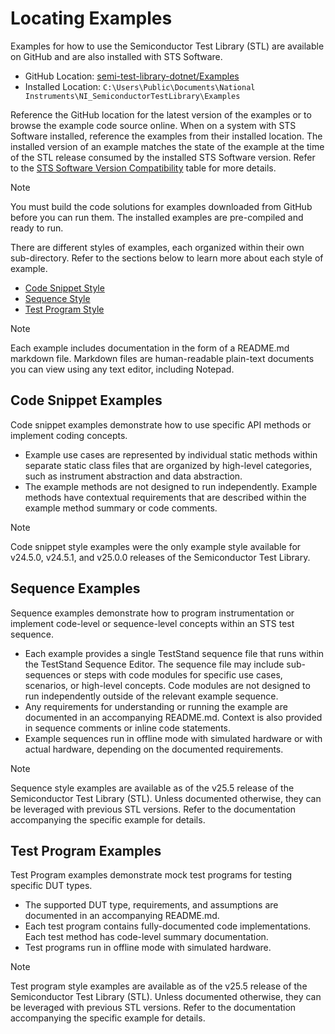 # Locating Examples

Examples for how to use the Semiconductor Test Library (STL) are available on GitHub and are also installed with STS Software.

- GitHub Location: [semi-test-library-dotnet/Examples](https://github.com/ni/semi-test-library-dotnet/tree/main/Examples/source)
- Installed Location: `C:\Users\Public\Documents\National Instruments\NI_SemiconductorTestLibrary\Examples`

Reference the GitHub location for the latest version of the examples or to browse the example code source online.
When on a system with STS Software installed, reference the examples from their installed location.
The installed version of an example matches the state of the example at the time of the STL release consumed by the installed STS Software version.
Refer to the [STS Software Version Compatibility](Overview.md#sts-software-version-compatibility) table for more details.

> [!NOTE]
> You must build the code solutions for examples downloaded from GitHub before you can run them.
> The installed examples are pre-compiled and ready to run.

There are different styles of examples, each organized within their own sub-directory.
Refer to the sections below to learn more about each style of example.

- [Code Snippet Style](#code-snippet-examples)
- [Sequence Style](#sequence-examples)
- [Test Program Style](#test-program-examples)

> [!NOTE]
> Each example includes documentation in the form of a README.md markdown file. Markdown files are human-readable plain-text documents you can view using any text editor, including Notepad.

## Code Snippet Examples

Code snippet examples demonstrate how to use specific API methods or implement coding concepts.

- Example use cases are represented by individual static methods within separate static class files that are organized by high-level categories, such as instrument abstraction and data abstraction.
- The example methods are not designed to run independently. Example methods have contextual requirements that are described within the example method summary or code comments.

> [!NOTE]
> Code snippet style examples were the only example style available for v24.5.0, v24.5.1, and v25.0.0 releases of the Semiconductor Test Library.

## Sequence Examples

Sequence examples demonstrate how to program instrumentation or implement code-level or sequence-level concepts within an STS test sequence.

- Each example provides a single TestStand sequence file that runs within the TestStand Sequence Editor. The sequence file may include sub-sequences or steps with code modules for specific use cases, scenarios, or high-level concepts. Code modules are not designed to run independently outside of the relevant example sequence.
- Any requirements for understanding or running the example are documented in an accompanying README.md. Context is also provided in sequence comments or inline code statements.
- Example sequences run in offline mode with simulated hardware or with actual hardware, depending on the documented requirements.

> [!NOTE]
> Sequence style examples are available as of the v25.5 release of the Semiconductor Test Library (STL). Unless documented otherwise, they can be leveraged with previous STL versions. Refer to the documentation accompanying the specific example for details.

## Test Program Examples

Test Program examples demonstrate mock test programs for testing specific DUT types.

- The supported DUT type, requirements, and assumptions are documented in an accompanying README.md.
- Each test program contains fully-documented code implementations. Each test method has code-level summary documentation.
- Test programs run in offline mode with simulated hardware.

> [!NOTE]
> Test program style examples are available as of the v25.5 release of the Semiconductor Test Library (STL). Unless documented otherwise, they can be leveraged with previous STL versions. Refer to the documentation accompanying the specific example for details.
